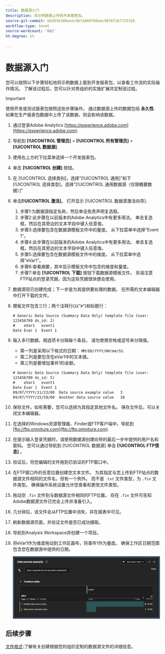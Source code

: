 ```yaml
---
title: 数据源入门
description: 将示例数据上传到开发报表包。
source-git-commit: bb3036380eeec9b7a868f60a4c9076f2b772532b
workflow-type: tm+mt
source-wordcount: '662'
ht-degree: 1%

---
```


# 数据源入门

您可以按照以下步骤轻松地将示例数据上载到开发报表包，以查看工作流的实际操作情况。 了解该过程后，您可以针对贵组织的实施扩展并定制该过程。

>[!IMPORTANT]
>
>使用开发或测试报表包按照这些步骤操作。 通过数据源上传的数据包括 **永久性**. 如果在生产报表包数据中上传了该数据，则会影响该数据。

1. 通过登录Adobe Analytics [https://experience.adobe.com](https://experience.adobe.com).
1. 导航到 **[!UICONTROL 管理员]** > **[!UICONTROL 所有管理员]** > **[!UICONTROL 数据源]**.
1. 使用右上方的下拉菜单选择一个开发报表包。
1. 单击 **[!UICONTROL 创建]** 按钮。
1. 在 [!UICONTROL 选择类别]，选择&quot;[!UICONTROL 通用]&quot;和下 [!UICONTROL 选择类型]，选择&quot;[!UICONTROL 通用数据源（仅限概要数据）]&quot;
1. 单击&#x200B;**[!UICONTROL 激活]**。
打开显示 [!UICONTROL 数据源激活向导].
   1. 步骤1:为数据源指定名称，然后单击免责声明复选框。
   1. 步骤2:此步骤在以前版本的Adobe Analytics中有更多用法。 单击复选框，然后在其旁边的文本字段中键入任意值。
   1. 步骤3:选择要包含在数据源模板文件中的量度。 从下拉菜单中选择“Event 1”。
   1. 步骤4:此步骤在以前版本的Adobe Analytics中有更多用法。 单击复选框，然后在其旁边的文本字段中键入任意值。
   1. 步骤5:选择要包含在数据源模板文件中的维度。 从下拉菜单中选择“eVar1”。
   1. 步骤6:查看摘要，其中显示模板文件中包含的维度和量度。
   1. 步骤7:单击 **[!UICONTROL 下载]** 按钮下载数据源模板文件。 另请注意FTP站点的登录凭据，因为这些凭据很快便会使用。
1. 数据源现已创建完成；下一步是为其提供要处理的数据。 在所需的文本编辑器中打开下载的文件。
1. 模板文件包含三行；两个注释行(以“`#`“)和标题行：

   ```text
   # Generic Data Source (Summary Data Only) template file (user: 123456789 ds_id: 2)
   #	eVar1	event1
   Date	Evar 1	Event 1
   ```

1. 输入多行数据，用选项卡分隔每个条目。 请勿使用空格或逗号来分隔值。
   * 第一列是采用以下格式的日期： `MM/DD/YYYY/HH/mm/SS`.
   * 第二列是要包含在eVar1中的文本值。
   * 第三列是要增加事件1的金额。

   ```text
   # Generic Data Source (Summary Data Only) template file (user: 123456789 ds_id: 5)
   #	eVar1	event1
   Date	Evar 1	Event 1
   09/07/YYYY/11/23/00	Data source example value	3
   09/07/YYYY/15/59/00	Another data source value	18
   ```

1. 保存文件。如有需要，您可以选择为其指定其他文件名。 保存文件后，可以关闭文本编辑器。
1. 在选择的Windows资源管理器、Finder或FTP客户端中，导航到 [ftp://ftp.omniture.com](ftp://ftp.omniture.com).
1. 在提示输入登录凭据时，请使用数据源创建向导的最后一步中提供的用户名和密码。 您可以通过导航到 [!UICONTROL 数据源] 单击 **[!UICONTROL FTP信息]** 。
1. 验证后，将您编辑的文件拖到已验证的FTP窗口中。
1. 在FTP窗口外的任意位置创建空文本文件。 为其指定与您上传到FTP站点的数据源文件相同的文件名，但有一个例外。 而不是 `.txt` 文件类型，为 `.fin` 文件类型。 确保操作系统设置允许您查看和更改文件类型。
1. 拖动空 `.fin` 文件到与数据源文件相同的FTP位置。 存在 `.fin` 文件可告知Adobe数据源文件已完全上传并准备引入。
1. 几分钟后，该文件会从FTP位置中消失，并在报表中可见。
1. 刷新数据源页面，并验证文件是否已成功摄取。
1. 导航到Analysis Workspace并创建一个项目。
1. 将eVar1作为维度拖动到工作区画布，将事件1作为量度。 确保工作区日期范围包含您在数据源中提供的日期。

   ![示例报表](assets/success-report.png)

## 后续步骤

[文件格式](file-format.md):了解有关创建根据您的组织定制的数据源文件的详细信息。